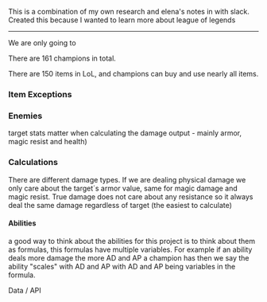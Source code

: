 This is a combination of my own research and elena's notes in with slack.
Created this because I wanted to learn more about league of legends

____


We are only going to 


There are 161 champions in total.

There are 150 items in LoL, and champions can buy and use nearly all items.


### Item Exceptions


### Enemies
target stats matter when calculating the damage output - mainly armor, magic resist and health)


### Calculations

There are different damage types. If we are dealing physical damage we only care about the target´s armor value, same for magic damage and magic resist. True damage does not care about any resistance so it always deal the same damage regardless of target (the easiest to calculate)

#### Abilities
 a good way to think about the abilities for this project is to think about them as formulas, this formulas have multiple variables. For example if an ability deals more damage the more AD and AP a champion has then we say the ability "scales" with AD and AP with AD and AP being variables in the formula.


Data / API
